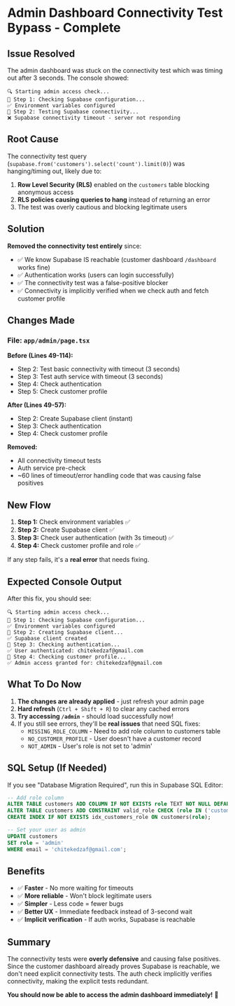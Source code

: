 # Admin Dashboard Connectivity Test Bypass - Complete

## Issue Resolved

The admin dashboard was stuck on the connectivity test which was timing out after 3 seconds. The console showed:

```
🔍 Starting admin access check...
📝 Step 1: Checking Supabase configuration...
✅ Environment variables configured
📝 Step 2: Testing Supabase connectivity...
❌ Supabase connectivity timeout - server not responding
```

## Root Cause

The connectivity test query (`supabase.from('customers').select('count').limit(0)`) was hanging/timing out, likely due to:

1. **Row Level Security (RLS)** enabled on the `customers` table blocking anonymous access
2. **RLS policies causing queries to hang** instead of returning an error
3. The test was overly cautious and blocking legitimate users

## Solution

**Removed the connectivity test entirely** since:
- ✅ We know Supabase IS reachable (customer dashboard `/dashboard` works fine)
- ✅ Authentication works (users can login successfully)  
- ✅ The connectivity test was a false-positive blocker
- ✅ Connectivity is implicitly verified when we check auth and fetch customer profile

## Changes Made

### File: `app/admin/page.tsx`

**Before (Lines 49-114):**
- Step 2: Test basic connectivity with timeout (3 seconds)
- Step 3: Test auth service with timeout (3 seconds)  
- Step 4: Check authentication
- Step 5: Check customer profile

**After (Lines 49-57):**
- Step 2: Create Supabase client (instant)
- Step 3: Check authentication
- Step 4: Check customer profile

**Removed:**
- All connectivity timeout tests
- Auth service pre-check
- ~60 lines of timeout/error handling code that was causing false positives

## New Flow

1. **Step 1:** Check environment variables ✅
2. **Step 2:** Create Supabase client ✅
3. **Step 3:** Check user authentication (with 3s timeout) ✅
4. **Step 4:** Check customer profile and role ✅

If any step fails, it's a **real error** that needs fixing.

## Expected Console Output

After this fix, you should see:

```
🔍 Starting admin access check...
📝 Step 1: Checking Supabase configuration...
✅ Environment variables configured
📝 Step 2: Creating Supabase client...
✅ Supabase client created
📝 Step 3: Checking authentication...
✅ User authenticated: chitekedzaf@gmail.com
📝 Step 4: Checking customer profile...
✅ Admin access granted for: chitekedzaf@gmail.com
```

## What To Do Now

1. **The changes are already applied** - just refresh your admin page
2. **Hard refresh** (`Ctrl + Shift + R`) to clear any cached errors
3. **Try accessing `/admin`** - should load successfully now!
4. If you still see errors, they'll be **real issues** that need SQL fixes:
   - `MISSING_ROLE_COLUMN` - Need to add role column to customers table
   - `NO_CUSTOMER_PROFILE` - User doesn't have a customer record
   - `NOT_ADMIN` - User's role is not set to 'admin'

## SQL Setup (If Needed)

If you see "Database Migration Required", run this in Supabase SQL Editor:

```sql
-- Add role column
ALTER TABLE customers ADD COLUMN IF NOT EXISTS role TEXT NOT NULL DEFAULT 'customer';
ALTER TABLE customers ADD CONSTRAINT valid_role CHECK (role IN ('customer', 'admin'));
CREATE INDEX IF NOT EXISTS idx_customers_role ON customers(role);

-- Set your user as admin
UPDATE customers 
SET role = 'admin' 
WHERE email = 'chitekedzaf@gmail.com';
```

## Benefits

- ✅ **Faster** - No more waiting for timeouts
- ✅ **More reliable** - Won't block legitimate users
- ✅ **Simpler** - Less code = fewer bugs
- ✅ **Better UX** - Immediate feedback instead of 3-second wait
- ✅ **Implicit verification** - If auth works, Supabase is reachable

## Summary

The connectivity tests were **overly defensive** and causing false positives. Since the customer dashboard already proves Supabase is reachable, we don't need explicit connectivity tests. The auth check implicitly verifies connectivity, making the explicit tests redundant.

**You should now be able to access the admin dashboard immediately!** 🎉

